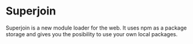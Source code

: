 Superjoin
=========

Superjoin is a new module loader for the web.
It uses npm as a package storage and gives you the posibility to use your own local packages.

